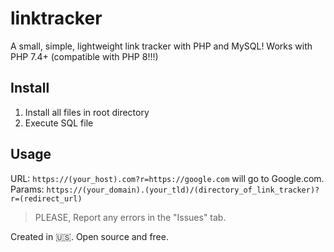# linktracker
A small, simple, lightweight link tracker with PHP and MySQL!
Works with PHP 7.4+ (compatible with PHP 8!!!)
## Install
1. Install all files in root directory
2. Execute SQL file
## Usage
URL: `https://(your_host).com?r=https://google.com` will go to Google.com.
Params: `https://(your_domain).(your_tld)/(directory_of_link_tracker)?r=(redirect_url)`

> PLEASE, Report any errors in the "Issues" tab.

Created in 🇺🇸. Open source and free.
